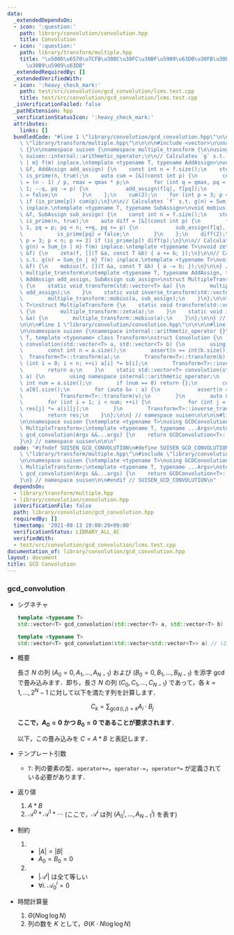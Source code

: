 ```yaml
---
data:
  _extendedDependsOn:
  - icon: ':question:'
    path: library/convolution/convolution.hpp
    title: Convolution
  - icon: ':question:'
    path: library/transform/multiple.hpp
    title: "\u500D\u6570\u7CFB\u30BC\u30FC\u30BF\u5909\u63DB\u30FB\u30E1\u30D3\u30A6\
      \u30B9\u5909\u63DB"
  _extendedRequiredBy: []
  _extendedVerifiedWith:
  - icon: ':heavy_check_mark:'
    path: test/src/convolution/gcd_convolution/lcms.test.cpp
    title: test/src/convolution/gcd_convolution/lcms.test.cpp
  _isVerificationFailed: false
  _pathExtension: hpp
  _verificationStatusIcon: ':heavy_check_mark:'
  attributes:
    links: []
  bundledCode: "#line 1 \"library/convolution/gcd_convolution.hpp\"\n\n\n\n#line 1\
    \ \"library/transform/multiple.hpp\"\n\n\n\n#include <vector>\n\nnamespace suisen::internal::arithmetic_operator\
    \ {}\n\nnamespace suisen {\nnamespace multiple_transform {\n\nusing namespace\
    \ suisen::internal::arithmetic_operator;\n\n// Calculates `g` s.t. g(n) = Sum_{n\
    \ | m} f(m) inplace.\ntemplate <typename T, typename AddAssign>\nvoid zeta(std::vector<T>\
    \ &f, AddAssign add_assign) {\n    const int n = f.size();\n    std::vector<char>\
    \ is_prime(n, true);\n    auto cum = [&](const int p) {\n        const int qmax\
    \ = (n - 1) / p, rmax = qmax * p;\n        for (int q = qmax, pq = rmax; q >=\
    \ 1; --q, pq -= p) {\n            add_assign(f[q], f[pq]);\n            is_prime[pq]\
    \ = false;\n        }\n    };\n    cum(2);\n    for (int p = 3; p < n; p += 2)\
    \ if (is_prime[p]) cum(p);\n}\n\n// Calculates `f` s.t. g(n) = Sum_{n | m} f(m)\
    \ inplace.\ntemplate <typename T, typename SubAssign>\nvoid mobius(std::vector<T>\
    \ &f, SubAssign sub_assign) {\n    const int n = f.size();\n    std::vector<char>\
    \ is_prime(n, true);\n    auto diff = [&](const int p) {\n        for (int q =\
    \ 1, pq = p; pq < n; ++q, pq += p) {\n            sub_assign(f[q], f[pq]);\n \
    \           is_prime[pq] = false;\n        }\n    };\n    diff(2);\n    for (int\
    \ p = 3; p < n; p += 2) if (is_prime[p]) diff(p);\n}\n\n// Calculates `g` s.t.\
    \ g(n) = Sum_{n | m} f(m) inplace.\ntemplate <typename T>\nvoid zeta(std::vector<T>\
    \ &f) {\n    zeta(f, [](T &a, const T &b) { a += b; });\n}\n\n// Calculates `f`\
    \ s.t. g(n) = Sum_{n | m} f(m) inplace.\ntemplate <typename T>\nvoid mobius(std::vector<T>\
    \ &f) {\n    mobius(f, [](T &a, const T &b) { a -= b; });\n}\n\n} // namespace\
    \ multiple_transform\n\ntemplate <typename T, typename AddAssign, typename SubAssign,\
    \ AddAssign add_assign, SubAssign sub_assign>\nstruct MultipleTransformGeneral\
    \ {\n    static void transform(std::vector<T> &a) {\n        multiple_transform::zeta(a,\
    \ add_assign);\n    }\n    static void inverse_transform(std::vector<T> &a) {\n\
    \        multiple_transform::mobius(a, sub_assign);\n    }\n};\n\ntemplate <typename\
    \ T>\nstruct MultipleTransform {\n    static void transform(std::vector<T> &a)\
    \ {\n        multiple_transform::zeta(a);\n    }\n    static void inverse_transform(std::vector<T>\
    \ &a) {\n        multiple_transform::mobius(a);\n    }\n};\n\n} // namespace suisen\n\
    \n\n\n#line 1 \"library/convolution/convolution.hpp\"\n\n\n\n#line 5 \"library/convolution/convolution.hpp\"\
    \n\nnamespace suisen {\nnamespace internal::arithmetic_operator {}\ntemplate <typename\
    \ T, template <typename> class Transform>\nstruct Convolution {\n    static std::vector<T>\
    \ convolution(std::vector<T> a, std::vector<T> b) {\n        using namespace internal::arithmetic_operator;\n\
    \        const int n = a.size();\n        assert(n == int(b.size()));\n      \
    \  Transform<T>::transform(a);\n        Transform<T>::transform(b);\n        for\
    \ (int i = 0; i < n; ++i) a[i] *= b[i];\n        Transform<T>::inverse_transform(a);\n\
    \        return a;\n    }\n    static std::vector<T> convolution(std::vector<std::vector<T>>\
    \ a) {\n        using namespace internal::arithmetic_operator;\n        const\
    \ int num = a.size();\n        if (num == 0) return {};\n        const int n =\
    \ a[0].size();\n        for (auto &v : a) {\n            assert(n == int(v.size()));\n\
    \            Transform<T>::transform(v);\n        }\n        auto &res = a[0];\n\
    \        for (int i = 1; i < num; ++i) {\n            for (int j = 0; j < n; ++j)\
    \ res[j] *= a[i][j];\n        }\n        Transform<T>::inverse_transform(res);\n\
    \        return res;\n    }\n};\n\n} // namespace suisen\n\n\n\n#line 6 \"library/convolution/gcd_convolution.hpp\"\
    \n\nnamespace suisen {\ntemplate <typename T>\nusing GCDConvolution = Convolution<T,\
    \ MultipleTransform>;\ntemplate <typename T, typename ...Args>\nstd::vector<T>\
    \ gcd_convolution(Args &&...args) {\n    return GCDConvolution<T>::convolution(std::forward<Args>(args)...);\n\
    }\n} // namespace suisen\n\n\n"
  code: "#ifndef SUISEN_GCD_CONVOLUTION\n#define SUISEN_GCD_CONVOLUTION\n\n#include\
    \ \"library/transform/multiple.hpp\"\n#include \"library/convolution/convolution.hpp\"\
    \n\nnamespace suisen {\ntemplate <typename T>\nusing GCDConvolution = Convolution<T,\
    \ MultipleTransform>;\ntemplate <typename T, typename ...Args>\nstd::vector<T>\
    \ gcd_convolution(Args &&...args) {\n    return GCDConvolution<T>::convolution(std::forward<Args>(args)...);\n\
    }\n} // namespace suisen\n\n#endif // SUISEN_GCD_CONVOLUTION\n"
  dependsOn:
  - library/transform/multiple.hpp
  - library/convolution/convolution.hpp
  isVerificationFile: false
  path: library/convolution/gcd_convolution.hpp
  requiredBy: []
  timestamp: '2021-08-13 19:00:29+09:00'
  verificationStatus: LIBRARY_ALL_AC
  verifiedWith:
  - test/src/convolution/gcd_convolution/lcms.test.cpp
documentation_of: library/convolution/gcd_convolution.hpp
layout: document
title: GCD Convolution
---
```


### gcd_convolution

- シグネチャ

  ```cpp
  template <typename T>
  std::vector<T> gcd_convolution(std::vector<T> a, std::vector<T> b) // (1)

  template <typename T>
  std::vector<T> gcd_convolution(std::vector<std::vector<T>> a) // (2)
  ```

- 概要

  長さ $N$ の列 $(A_0=0,A_1,\ldots,A_{N-1})$ および $(B_0=0,B_1,\ldots,B_{N-1})$ を添字 gcd で畳み込みます．即ち，長さ $N$ の列 $(C_0,C_1,\ldots,C_{N-1})$ であって，各 $k=1,\ldots,2^N-1$ に対して以下を満たす列を計算します．

  $$ C _ k = \sum _ { \gcd (i, j) = k } A _ i \cdot B _ j $$

  __ここで，$A_0=0$ かつ $B_0=0$ であることが要求されます__．
  
  以下，この畳み込みを $C=A\ast B$ と表記します．

- テンプレート引数

  - `T`: 列の要素の型．`operator+=`，`operator-=`，`operator*=` が定義されている必要があります．

- 返り値
  
  1. $A\ast B$
  2. $\mathcal{A}^0\ast \mathcal{A}^1\ast \cdots$ (ここで，$\mathcal{A}^i$ は列 $(A_0^i,\ldots,A_{N-1}^i)$ を表す)

- 制約

  1. - $\vert A\vert =\vert B\vert$
     - $A_0=B_0=0$
  2. - $\vert \mathcal{A} ^ i\vert$ は全て等しい
     - $\forall i.\; \mathcal{A} ^ i _ 0 = 0$

- 時間計算量

  1. $\Theta(N\log\log N)$
  2. 列の数を $K$ として，$\Theta(K\cdot N\log\log N)$
